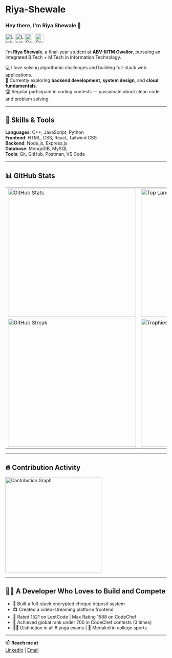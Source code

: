 # Riya-Shewale
### Hey there, I'm Riya Shewale 👋

<a href="https://www.linkedin.com/in/riya-shewale/">
  <img align="left" alt="LinkedIn" width="28px" src="https://upload.wikimedia.org/wikipedia/commons/c/ca/LinkedIn_logo_initials.png" />
</a>
<a href="https://leetcode.com/your_leetcode_username/">
  <img align="left" alt="LeetCode" width="28px" src="https://upload.wikimedia.org/wikipedia/commons/1/19/LeetCode_logo_black.png" />
</a>
<a href="https://www.codechef.com/users/your_codechef_username">
  <img align="left" alt="CodeChef" width="28px" src="https://cdn.codechef.com/sites/default/files/uploads/pictures/811b20a47eac52b10c90ab82e0628e21.png" />
</a>
<a href="https://codeforces.com/profile/your_codeforces_username">
  <img align="left" alt="Codeforces" width="28px" src="https://cdn.iconscout.com/icon/free/png-256/code-forces-3628695-3030136.png" />
</a>

<br><br>

I'm **Riya Shewale**, a final-year student at **ABV-IIITM Gwalior**, pursuing an Integrated B.Tech + M.Tech in Information Technology.  

💻 I love solving algorithmic challenges and building full-stack web applications.  
🌱 Currently exploring **backend development**, **system design**, and **cloud fundamentals**.  
🏆 Regular participant in coding contests — passionate about clean code and problem solving.

---

## 🚀 Skills & Tools

**Languages**: C++, JavaScript, Python  
**Frontend**: HTML, CSS, React, Tailwind CSS  
**Backend**: Node.js, Express.js  
**Database**: MongoDB, MySQL  
**Tools**: Git, GitHub, Postman, VS Code  

---

## 📊 GitHub Stats

<table>
  <tr>
    <td><img src="https://github-readme-stats.vercel.app/api?username=riyashewale&show_icons=true&theme=tokyonight" alt="GitHub Stats" width="400"/></td>
    <td><img src="https://github-readme-stats.vercel.app/api/top-langs/?username=riyashewale&layout=compact&theme=tokyonight" alt="Top Languages" width="400"/></td>
  </tr>
  <tr>
    <td><img src="https://github-readme-streak-stats.herokuapp.com/?user=riyashewale&theme=tokyonight" alt="GitHub Streak" width="400"/></td>
    <td><img src="https://github-profile-trophy.vercel.app/?username=riyashewale&theme=tokyonight&no-frame=true&row=1&column=4" alt="Trophies" width="400"/></td>
  </tr>
</table>

---

## 🔥 Contribution Activity

<img src="https://github-readme-activity-graph.vercel.app/graph?username=riyashewale&theme=tokyonight" height="300" alt="Contribution Graph" />

---

## 👩‍💻 A Developer Who Loves to Build and Compete

- 🔐 Built a full-stack encrypted cheque deposit system
- 📺 Created a video-streaming platform frontend
- 🧠 Rated 1521 on LeetCode | Max Rating 1588 on CodeChef
- 🏅 Achieved global rank under 700 in CodeChef contests (3 times)
- 🧘‍♀️ Distinction in all 6 yoga exams | 🥇 Medaled in college sports

---

📫 **Reach me at**  
[LinkedIn](https://www.linkedin.com/in/riya-shewale/) | [Email](mailto:your-email@example.com)

